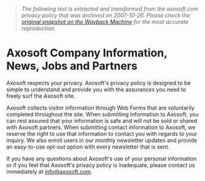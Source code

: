 > *The following text is extracted and transformed from the axosoft.com privacy policy that was archived on 2007-10-26. Please check the [original snapshot on the Wayback Machine](https://web.archive.org/web/20071026030442id_/http%3A//www.axosoft.com/company/default.aspx%3Fcn%3Daxo_privacy) for the most accurate reproduction.*

# Axosoft Company Information, News, Jobs and Partners

Axosoft respects your privacy. Axosoft's privacy policy is designed to be simple to understand and provide you with the assurances you need to freely surf the Axosoft site.

Axosoft collects visitor information through Web Forms that are voluntarily completed throughout the site. When submitting information to Axosoft, you can rest assured that your information is safe and will not be sold or shared with Axosoft partners. When submitting contact information to Axosoft, we reserve the right to use that information to contact you with regards to your inquiry. We also enroll users in our monthly newsletter updates and provide an easy-to-use opt-out option with every newsletter that is sent.

If you have any questions about Axosoft's use of your personal information or if you feel that Axosoft's privacy policy is inadequate, please contact us immediately at [info@axosoft.com](mailto:info@axosoft.com).
